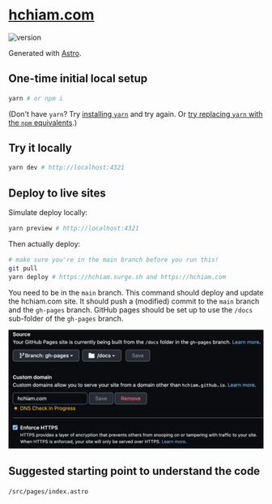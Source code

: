 # [hchiam.com](https://hchiam.com)

![version](https://img.shields.io/github/release/hchiam/hchiam.github.io)

Generated with [Astro](https://github.com/hchiam/learning-astro).

## One-time initial local setup

```bash
yarn # or npm i
```

(Don't have `yarn`? Try [installing `yarn`](https://yarnpkg.com/en/docs/install) and try again. Or [try replacing `yarn` with the `npm` equivalents](https://github.com/hchiam/learning-yarn).)

## Try it locally

```bash
yarn dev # http://localhost:4321
```

## Deploy to live sites

Simulate deploy locally:

```bash
yarn preview # http://localhost:4321
```

Then actually deploy:

```bash
# make sure you're in the main branch before you run this!
git pull
yarn deploy # https://hchiam.surge.sh and https://hchiam.com
```

You need to be in the `main` branch. This command should deploy and update the hchiam.com site. It should push a (modified) commit to the `main` branch and the `gh-pages` branch. GitHub pages should be set up to use the `/docs` sub-folder of the `gh-pages` branch.

![use the gh-pages /docs folder in GitHub settings](gh-pages-docs.png)

## Suggested starting point to understand the code

`/src/pages/index.astro`
